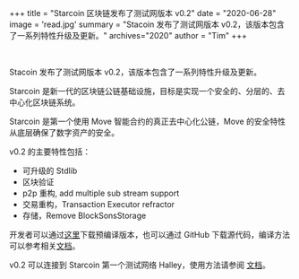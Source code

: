 +++
title = "Starcoin 区块链发布了测试网版本 v0.2"
date = "2020-06-28"
image = 'read.jpg'
summary = "Stacoin 发布了测试网版本 v0.2，该版本包含了一系列特性升级及更新。"
archives="2020"
author = "Tim"
+++

<br/>

Stacoin 发布了测试网版本 v0.2，该版本包含了一系列特性升级及更新。

Starcoin 是新一代的区块链公链基础设施，目标是实现一个安全的、分层的、去中心化区块链系统。

Starcoin 是第一个使用 Move 智能合约的真正去中心化公链，Move 的安全特性从底层确保了数字资产的安全。


v0.2 的主要特性包括：

- 可升级的 Stdlib
- 区块验证
- p2p 重构, add multiple sub stream support
- 交易重构，Transaction Executor refractor
- 存储，Remove BlockSonsStorage

开发者可以通过[这里](https://github.com/starcoinorg/starcoin/releases/tag/v0.2.0)下载预编译版本，也可以通过 GitHub 下载源代码，编译方法可以参考相关[文档](http://developer.starcoin.org/en/build/)。

v0.2 可以连接到 Starcoin 第一个测试网络 Halley，使用方法请参阅 [文档](http://developer.starcoin.org/en/runnetwork/)。
